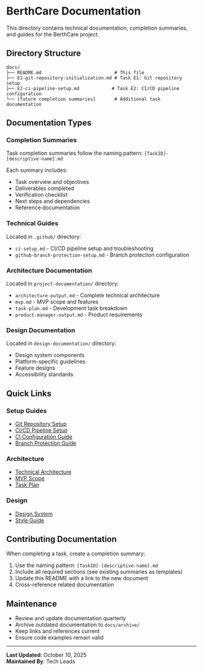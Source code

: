 # BerthCare Documentation

This directory contains technical documentation, completion summaries, and guides for the BerthCare project.

## Directory Structure

```
docs/
├── README.md                           # This file
├── E1-git-repository-initialization.md # Task E1: Git repository setup
├── E2-ci-pipeline-setup.md            # Task E2: CI/CD pipeline configuration
└── [future completion summaries]       # Additional task documentation
```

## Documentation Types

### Completion Summaries

Task completion summaries follow the naming pattern: `[TaskID]-[descriptive-name].md`

Each summary includes:

- Task overview and objectives
- Deliverables completed
- Verification checklist
- Next steps and dependencies
- Reference documentation

### Technical Guides

Located in `.github/` directory:

- `ci-setup.md` - CI/CD pipeline setup and troubleshooting
- `github-branch-protection-setup.md` - Branch protection configuration

### Architecture Documentation

Located in `project-documentation/` directory:

- `architecture-output.md` - Complete technical architecture
- `mvp.md` - MVP scope and features
- `task-plan.md` - Development task breakdown
- `product-manager-output.md` - Product requirements

### Design Documentation

Located in `design-documentation/` directory:

- Design system components
- Platform-specific guidelines
- Feature designs
- Accessibility standards

## Quick Links

### Setup Guides

- [Git Repository Setup](./E1-git-repository-initialization.md)
- [CI/CD Pipeline Setup](./E2-ci-pipeline-setup.md)
- [CI Configuration Guide](../.github/ci-setup.md)
- [Branch Protection Guide](../.github/github-branch-protection-setup.md)

### Architecture

- [Technical Architecture](../project-documentation/architecture-output.md)
- [MVP Scope](../project-documentation/mvp.md)
- [Task Plan](../project-documentation/task-plan.md)

### Design

- [Design System](../design-documentation/README.md)
- [Style Guide](../design-documentation/design-system/style-guide.md)

## Contributing Documentation

When completing a task, create a completion summary:

1. Use the naming pattern: `[TaskID]-[descriptive-name].md`
2. Include all required sections (see existing summaries as templates)
3. Update this README with a link to the new document
4. Cross-reference related documentation

## Maintenance

- Review and update documentation quarterly
- Archive outdated documentation to `docs/archive/`
- Keep links and references current
- Ensure code examples remain valid

---

**Last Updated**: October 10, 2025  
**Maintained By**: Tech Leads

